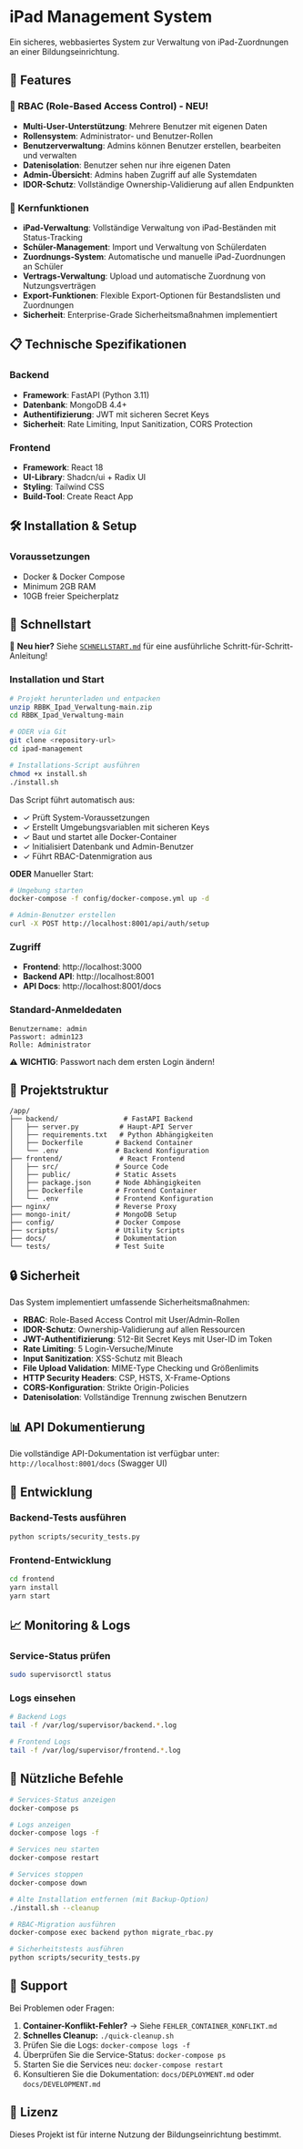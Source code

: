 # iPad Management System

Ein sicheres, webbasiertes System zur Verwaltung von iPad-Zuordnungen an einer Bildungseinrichtung.

## 🚀 Features

### 🔐 RBAC (Role-Based Access Control) - NEU!
- **Multi-User-Unterstützung**: Mehrere Benutzer mit eigenen Daten
- **Rollensystem**: Administrator- und Benutzer-Rollen
- **Benutzerverwaltung**: Admins können Benutzer erstellen, bearbeiten und verwalten  
- **Datenisolation**: Benutzer sehen nur ihre eigenen Daten
- **Admin-Übersicht**: Admins haben Zugriff auf alle Systemdaten
- **IDOR-Schutz**: Vollständige Ownership-Validierung auf allen Endpunkten

### 📱 Kernfunktionen
- **iPad-Verwaltung**: Vollständige Verwaltung von iPad-Beständen mit Status-Tracking
- **Schüler-Management**: Import und Verwaltung von Schülerdaten
- **Zuordnungs-System**: Automatische und manuelle iPad-Zuordnungen an Schüler
- **Vertrags-Verwaltung**: Upload und automatische Zuordnung von Nutzungsverträgen
- **Export-Funktionen**: Flexible Export-Optionen für Bestandslisten und Zuordnungen
- **Sicherheit**: Enterprise-Grade Sicherheitsmaßnahmen implementiert

## 📋 Technische Spezifikationen

### Backend
- **Framework**: FastAPI (Python 3.11)
- **Datenbank**: MongoDB 4.4+
- **Authentifizierung**: JWT mit sicheren Secret Keys
- **Sicherheit**: Rate Limiting, Input Sanitization, CORS Protection

### Frontend
- **Framework**: React 18
- **UI-Library**: Shadcn/ui + Radix UI
- **Styling**: Tailwind CSS
- **Build-Tool**: Create React App

## 🛠️ Installation & Setup

### Voraussetzungen
- Docker & Docker Compose
- Minimum 2GB RAM
- 10GB freier Speicherplatz

## 🚀 Schnellstart

📖 **Neu hier?** Siehe [`SCHNELLSTART.md`](SCHNELLSTART.md) für eine ausführliche Schritt-für-Schritt-Anleitung!

### Installation und Start

```bash
# Projekt herunterladen und entpacken
unzip RBBK_Ipad_Verwaltung-main.zip
cd RBBK_Ipad_Verwaltung-main

# ODER via Git
git clone <repository-url>
cd ipad-management

# Installations-Script ausführen
chmod +x install.sh
./install.sh
```

Das Script führt automatisch aus:
- ✓ Prüft System-Voraussetzungen
- ✓ Erstellt Umgebungsvariablen mit sicheren Keys
- ✓ Baut und startet alle Docker-Container
- ✓ Initialisiert Datenbank und Admin-Benutzer
- ✓ Führt RBAC-Datenmigration aus

**ODER** Manueller Start:
```bash
# Umgebung starten
docker-compose -f config/docker-compose.yml up -d

# Admin-Benutzer erstellen
curl -X POST http://localhost:8001/api/auth/setup
```

### Zugriff
- **Frontend**: http://localhost:3000
- **Backend API**: http://localhost:8001
- **API Docs**: http://localhost:8001/docs

### Standard-Anmeldedaten
```
Benutzername: admin
Passwort: admin123
Rolle: Administrator
```
⚠️ **WICHTIG**: Passwort nach dem ersten Login ändern!

## 📁 Projektstruktur

```
/app/
├── backend/                # FastAPI Backend
│   ├── server.py          # Haupt-API Server
│   ├── requirements.txt   # Python Abhängigkeiten  
│   ├── Dockerfile        # Backend Container
│   └── .env              # Backend Konfiguration
├── frontend/              # React Frontend
│   ├── src/              # Source Code
│   ├── public/           # Static Assets
│   ├── package.json      # Node Abhängigkeiten
│   ├── Dockerfile        # Frontend Container
│   └── .env              # Frontend Konfiguration
├── nginx/                # Reverse Proxy
├── mongo-init/           # MongoDB Setup
├── config/               # Docker Compose
├── scripts/              # Utility Scripts
├── docs/                 # Dokumentation
└── tests/                # Test Suite
```

## 🔒 Sicherheit

Das System implementiert umfassende Sicherheitsmaßnahmen:
- **RBAC**: Role-Based Access Control mit User/Admin-Rollen
- **IDOR-Schutz**: Ownership-Validierung auf allen Ressourcen
- **JWT-Authentifizierung**: 512-Bit Secret Keys mit User-ID im Token
- **Rate Limiting**: 5 Login-Versuche/Minute
- **Input Sanitization**: XSS-Schutz mit Bleach
- **File Upload Validation**: MIME-Type Checking und Größenlimits
- **HTTP Security Headers**: CSP, HSTS, X-Frame-Options
- **CORS-Konfiguration**: Strikte Origin-Policies
- **Datenisolation**: Vollständige Trennung zwischen Benutzern

## 📊 API Dokumentierung

Die vollständige API-Dokumentation ist verfügbar unter:
`http://localhost:8001/docs` (Swagger UI)

## 🔧 Entwicklung

### Backend-Tests ausführen
```bash
python scripts/security_tests.py
```

### Frontend-Entwicklung
```bash
cd frontend
yarn install
yarn start
```

## 📈 Monitoring & Logs

### Service-Status prüfen
```bash
sudo supervisorctl status
```

### Logs einsehen
```bash
# Backend Logs
tail -f /var/log/supervisor/backend.*.log

# Frontend Logs  
tail -f /var/log/supervisor/frontend.*.log
```

## 🔧 Nützliche Befehle

```bash
# Services-Status anzeigen
docker-compose ps

# Logs anzeigen
docker-compose logs -f

# Services neu starten
docker-compose restart

# Services stoppen
docker-compose down

# Alte Installation entfernen (mit Backup-Option)
./install.sh --cleanup

# RBAC-Migration ausführen
docker-compose exec backend python migrate_rbac.py

# Sicherheitstests ausführen
python scripts/security_tests.py
```

## 🤝 Support

Bei Problemen oder Fragen:
1. **Container-Konflikt-Fehler?** → Siehe `FEHLER_CONTAINER_KONFLIKT.md`
2. **Schnelles Cleanup:** `./quick-cleanup.sh`
3. Prüfen Sie die Logs: `docker-compose logs -f`
4. Überprüfen Sie die Service-Status: `docker-compose ps`
5. Starten Sie die Services neu: `docker-compose restart`
6. Konsultieren Sie die Dokumentation: `docs/DEPLOYMENT.md` oder `docs/DEVELOPMENT.md`

## 📜 Lizenz

Dieses Projekt ist für interne Nutzung der Bildungseinrichtung bestimmt.